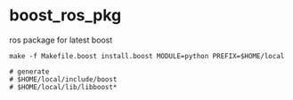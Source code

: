 # boost_ros_pkg
ros package for latest boost

```
make -f Makefile.boost install.boost MODULE=python PREFIX=$HOME/local

# generate
# $HOME/local/include/boost
# $HOME/local/lib/libboost*

```
